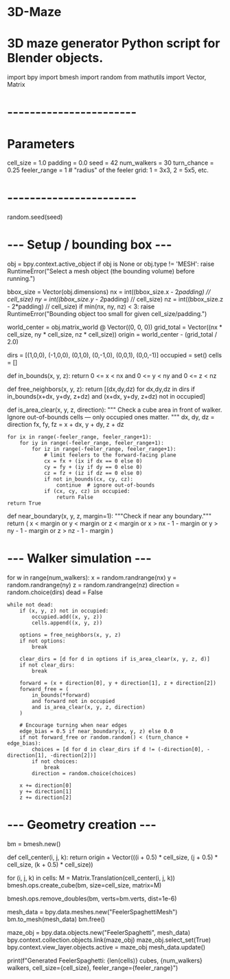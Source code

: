 # 3D-Maze
# 3D maze generator Python script for Blender objects.
import bpy
import bmesh
import random
from mathutils import Vector, Matrix

# -----------------------
# Parameters
cell_size = 1.0
padding = 0.0
seed = 42
num_walkers = 30
turn_chance = 0.25
feeler_range = 1  # "radius" of the feeler grid: 1 = 3x3, 2 = 5x5, etc.
# -----------------------

random.seed(seed)

# --- Setup / bounding box ---
obj = bpy.context.active_object
if obj is None or obj.type != 'MESH':
    raise RuntimeError("Select a mesh object (the bounding volume) before running.")

bbox_size = Vector(obj.dimensions)
nx = int((bbox_size.x - 2*padding) // cell_size)
ny = int((bbox_size.y - 2*padding) // cell_size)
nz = int((bbox_size.z - 2*padding) // cell_size)
if min(nx, ny, nz) < 3:
    raise RuntimeError("Bounding object too small for given cell_size/padding.")

world_center = obj.matrix_world @ Vector((0, 0, 0))
grid_total = Vector((nx * cell_size, ny * cell_size, nz * cell_size))
origin = world_center - (grid_total / 2.0)

dirs = [(1,0,0), (-1,0,0), (0,1,0), (0,-1,0), (0,0,1), (0,0,-1)]
occupied = set()
cells = []

def in_bounds(x, y, z):
    return 0 <= x < nx and 0 <= y < ny and 0 <= z < nz

def free_neighbors(x, y, z):
    return [(dx,dy,dz) for dx,dy,dz in dirs
            if in_bounds(x+dx, y+dy, z+dz)
            and (x+dx, y+dy, z+dz) not in occupied]

def is_area_clear(x, y, z, direction):
    """
    Check a cube area in front of walker.
    Ignore out-of-bounds cells — only occupied ones matter.
    """
    dx, dy, dz = direction
    fx, fy, fz = x + dx, y + dy, z + dz

    for ix in range(-feeler_range, feeler_range+1):
        for iy in range(-feeler_range, feeler_range+1):
            for iz in range(-feeler_range, feeler_range+1):
                # limit feelers to the forward-facing plane
                cx = fx + (ix if dx == 0 else 0)
                cy = fy + (iy if dy == 0 else 0)
                cz = fz + (iz if dz == 0 else 0)
                if not in_bounds(cx, cy, cz):
                    continue  # ignore out-of-bounds
                if (cx, cy, cz) in occupied:
                    return False
    return True

def near_boundary(x, y, z, margin=1):
    """Check if near any boundary."""
    return (
        x < margin or y < margin or z < margin or
        x > nx - 1 - margin or y > ny - 1 - margin or z > nz - 1 - margin
    )

# --- Walker simulation ---
for w in range(num_walkers):
    x = random.randrange(nx)
    y = random.randrange(ny)
    z = random.randrange(nz)
    direction = random.choice(dirs)
    dead = False

    while not dead:
        if (x, y, z) not in occupied:
            occupied.add((x, y, z))
            cells.append((x, y, z))

        options = free_neighbors(x, y, z)
        if not options:
            break

        clear_dirs = [d for d in options if is_area_clear(x, y, z, d)]
        if not clear_dirs:
            break

        forward = (x + direction[0], y + direction[1], z + direction[2])
        forward_free = (
            in_bounds(*forward)
            and forward not in occupied
            and is_area_clear(x, y, z, direction)
        )

        # Encourage turning when near edges
        edge_bias = 0.5 if near_boundary(x, y, z) else 0.0
        if not forward_free or random.random() < (turn_chance + edge_bias):
            choices = [d for d in clear_dirs if d != (-direction[0], -direction[1], -direction[2])]
            if not choices:
                break
            direction = random.choice(choices)

        x += direction[0]
        y += direction[1]
        z += direction[2]

# --- Geometry creation ---
bm = bmesh.new()

def cell_center(i, j, k):
    return origin + Vector(((i + 0.5) * cell_size,
                            (j + 0.5) * cell_size,
                            (k + 0.5) * cell_size))

for (i, j, k) in cells:
    M = Matrix.Translation(cell_center(i, j, k))
    bmesh.ops.create_cube(bm, size=cell_size, matrix=M)

bmesh.ops.remove_doubles(bm, verts=bm.verts, dist=1e-6)

mesh_data = bpy.data.meshes.new("FeelerSpaghettiMesh")
bm.to_mesh(mesh_data)
bm.free()

maze_obj = bpy.data.objects.new("FeelerSpaghetti", mesh_data)
bpy.context.collection.objects.link(maze_obj)
maze_obj.select_set(True)
bpy.context.view_layer.objects.active = maze_obj
mesh_data.update()

print(f"Generated FeelerSpaghetti: {len(cells)} cubes, {num_walkers} walkers, cell_size={cell_size}, feeler_range={feeler_range}")
